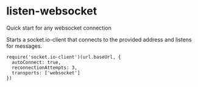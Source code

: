 # listen-websocket

Quick start for any websocket connection

Starts a socket.io-client that connects to the provided address and listens for messages.

```
require('socket.io-client')(url.baseUrl, {
  autoConnect: true,
  reconnectionAttempts: 3,
  transports: ['websocket']
})
```